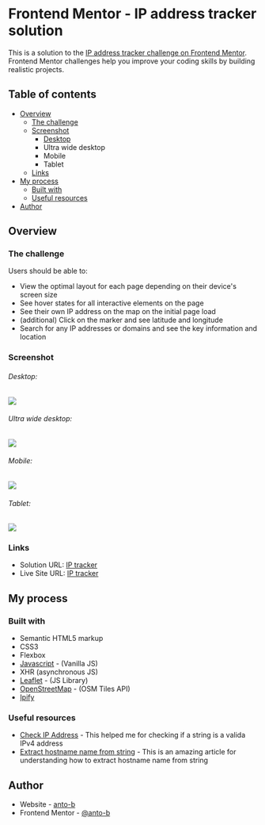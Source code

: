 # Frontend Mentor - IP address tracker solution

This is a solution to the [IP address tracker challenge on Frontend Mentor](https://www.frontendmentor.io/challenges/ip-address-tracker-I8-0yYAH0). Frontend Mentor challenges help you improve your coding skills by building realistic projects. 

## Table of contents

- [Overview](#overview)
  - [The challenge](#the-challenge)
  - [Screenshot](#screenshot)    
    - [Desktop](#desktop)    
    - Ultra wide desktop    
    - Mobile   
    - Tablet    
  - [Links](#links)
- [My process](#my-process)
  - [Built with](#built-with)
  - [Useful resources](#useful-resources)
- [Author](#author)


## Overview

### The challenge

Users should be able to:

- View the optimal layout for each page depending on their device's screen size
- See hover states for all interactive elements on the page
- See their own IP address on the map on the initial page load
- (additional) Click on the marker and see latitude and longitude
- Search for any IP addresses or domains and see the key information and location

### Screenshot
###### Desktop:
![](./screenshots/desktop.png)     

###### Ultra wide desktop:  
![](./screenshots/ultra-wide-desktop.png)    

###### Mobile:
![](./screenshots/mobile.png)    

###### Tablet:
![](./screenshots/tablet.png)

### Links

- Solution URL: [IP tracker](https://github.com/anto-b/fm-public-projects/tree/main/ip-address-tracker-master)
- Live Site URL: [IP tracker](https://anto-b.github.io/fm-public-projects/ip-address-tracker-master/)

## My process

### Built with

- Semantic HTML5 markup
- CSS3
- Flexbox
- [Javascript](https://www.javascript.com/) - (Vanilla JS)
- XHR (asynchronous JS)
- [Leaflet](https://leafletjs.com/) - (JS Library)
- [OpenStreetMap](https://wiki.openstreetmap.org/wiki/API) - (OSM Tiles API)
- [Ipify](https://www.ipify.org/)

### Useful resources

- [Check IP Address](https://melvingeorge.me/blog/check-if-string-is-valid-ip-address-javascript) - This helped me for checking if a string is a valida IPv4 address
- [Extract hostname name from string](https://stackoverflow.com/questions/8498592/extract-hostname-name-from-string) - This is an amazing article for understanding how to extract hostname name from string

## Author

- Website - [anto-b](https://github.com/anto-b)
- Frontend Mentor - [@anto-b](https://www.frontendmentor.io/profile/anto-b)
